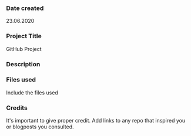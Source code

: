 ### Date created
23.06.2020

### Project Title
GitHub Project

### Description


### Files used
Include the files used

### Credits
It's important to give proper credit. Add links to any repo that inspired you or blogposts you consulted.
